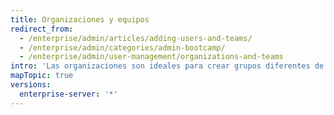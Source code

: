 ```yaml
---
title: Organizaciones y equipos
redirect_from:
  - /enterprise/admin/articles/adding-users-and-teams/
  - /enterprise/admin/categories/admin-bootcamp/
  - /enterprise/admin/user-management/organizations-and-teams
intro: 'Las organizaciones son ideales para crear grupos diferentes de usuarios dentro de tu empresa, como divisiones o grupos trabajando en proyectos similares.  Los repositorios públicos que pertenecen a una organización son accesibles para los usuarios de otras organizaciones, mientras que los repositorios privados son inaccesibles para cualquiera, salvo para los miembros de la organización.'
mapTopic: true
versions:
  enterprise-server: '*'
---
```


